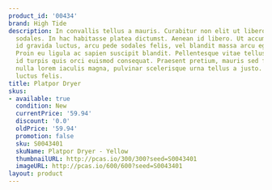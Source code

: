 ```yaml
---
product_id: '00434'
brand: High Tide
description: In convallis tellus a mauris. Curabitur non elit ut libero tristique
  sodales. In hac habitasse platea dictumst. Aenean id libero. Ut accumsan, neque
  id gravida luctus, arcu pede sodales felis, vel blandit massa arcu eget ligula.
  Proin eu ligula ac sapien suscipit blandit. Pellentesque vitae tellus. Suspendisse
  id turpis quis orci euismod consequat. Praesent pretium, mauris sed fermentum hendrerit,
  nulla lorem iaculis magna, pulvinar scelerisque urna tellus a justo. Morbi consectetuer
  luctus felis.
title: Platpor Dryer
skus:
- available: true
  condition: New
  currentPrice: '59.94'
  discount: '0.0'
  oldPrice: '59.94'
  promotion: false
  sku: S0043401
  skuName: Platpor Dryer - Yellow
  thumbnailURL: http://pcas.io/300/300?seed=S0043401
  imageURL: http://pcas.io/600/600?seed=S0043401
layout: product
---
```

